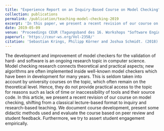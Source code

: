```yaml
---
title: "Experience Report on an Inquiry-Based Course on Model Checking"
collection: publications
permalink: /publication/teaching-model-checking-2019
excerpt: 'In this paper, we present a recent revision of our course on model checking at the University of Düsseldorf, shifting from a classical lecture-based format to inquiry and research-based teaching.'
date: 2019-05-09
venue: 'Proceedings CEUR (Tagungsband des 16. Workshops "Software Engineering im Unterricht der Hochschulen")'
paperurl: 'https://ceur-ws.org/Vol-2358/'
citation: 'Sebastian Krings, Philipp Körner and Joshua Schmidt. (2018). &quot;Experience Report on an Inquiry-Based Course on Model Checking&quot; <i>Proceedings CEUR (Tagungsband des 16. Workshops "Software Engineering im Unterricht der Hochschulen")</i>.'
---
```


The development and improvement of model checkers for the validation of hard- and software is an ongoing research topic in computer science. Model checking research connects theoretical and practical aspects; new algorithms are often implemented inside well-known model checkers which have been in development for many years. This is seldom taken into account by university courses on the topic, which often remain on the theoretical level. Hence, they do not provide practical access to the topic for reasons such as lack of time or inaccessibility of tools and their source code. 
In this article, we present a recent revision of our course on model checking, shifting from a classical lecture-based format to inquiry and research-based teaching. We document course development, present some didactic methods used and evaluate the course based on peer review and student feedback. Furthermore, we try to assert student engagement empirically.
